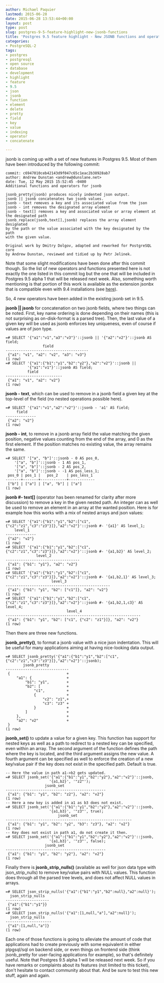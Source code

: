 ```yaml
---
author: Michael Paquier
lastmod: 2015-06-28
date: 2015-06-28 13:53:44+00:00
layout: post
type: post
slug: postgres-9-5-feature-highlight-new-jsonb-functions
title: 'Postgres 9.5 feature highlight - New JSONB functions and operators'
categories:
- PostgreSQL-2
tags:
- postgres
- postgresql
- open source
- database
- development
- highlight
- feature
- 9.5
- json
- jsonb
- function
- element
- delete
- pretty
- field
- key
- value
- indexing
- operator
- concatenate

---
```


jsonb is coming up with a set of new features in Postgres 9.5. Most of them
have been introduced by the following commit:

    commit: c6947010ceb42143d9f047c65c1eac2b38928ab7
    author: Andrew Dunstan <andrew@dunslane.net>
    date: Tue, 12 May 2015 15:52:45 -0400
    Additional functions and operators for jsonb

    jsonb_pretty(jsonb) produces nicely indented json output.
    jsonb || jsonb concatenates two jsonb values.
    jsonb - text removes a key and its associated value from the json
    jsonb - int removes the designated array element
    jsonb - text[] removes a key and associated value or array element at
    the designated path
    jsonb_replace(jsonb,text[],jsonb) replaces the array element designated
    by the path or the value associated with the key designated by the path
    with the given value.

    Original work by Dmitry Dolgov, adapted and reworked for PostgreSQL core
    by Andrew Dunstan, reviewed and tidied up by Petr Jelinek.

Note that some slight modifications have been done after this commit though.
So the list of new operators and functions presented here is not exactly the
one listed in this commit log but the one that will be included in Postgres
9.5 alpha 1 that will be released next week. Also, something worth mentioning
is that portion of this work is available as the extension jsonbx that is
compatible even with 9.4 installations (see
[here](https://github.com/erthalion/jsonbx)).

So, 4 new operators have been added in the existing jsonb set in 9.5.

**jsonb || jsonb** for concatenation on two jsonb fields, where two things
can be noted. First, key name ordering is done depending on their names (this
is not surprising as on-disk-format is a parsed tree). Then, the last value
of a given key will be used as jsonb enforces key uniqueness, even of course
if values are of json type.

    =# SELECT '{"a1":"v1","a3":"v3"}'::jsonb || '{"a2":"v2"}'::jsonb AS field;
                     field
    --------------------------------------
     {"a1": "v1", "a2": "v2", "a3": "v3"}
    (1 row)
    =# SELECT '{"a1":{"b1":"y1","b2":"y2"},"a2":"v2"}'::jsonb ||
              '{"a1":"v1"}'::jsonb AS field;
              field
    --------------------------
     {"a1": "v1", "a2": "v2"}
    (1 row)

**jsonb - text**, which can be used to remove in a jsonb field a given key
at the top-level of the field (no nested operations possible here).

    =# SELECT '{"a1":"v1","a2":"v2"}'::jsonb - 'a1' AS field;
         field
    --------------
     {"a2": "v2"}
    (1 row)

**jsonb - int**, to remove in a jsonb array field the value matching the given
position, negative values counting from the end of the array, and 0 as the first
element. If the position matches no existing value, the array remains the same.

    =# SELECT '["a", "b"]'::jsonb - 0 AS pos_0,
        '["a", "b"]'::jsonb - 1 AS pos_1,
        '["a", "b"]'::jsonb - 2 AS pos_2,
        '["a", "b"]'::jsonb - -1 AS pos_less_1;
     pos_0 | pos_1 |   pos_2    | pos_less_1
    -------+-------+------------+------------
     ["b"] | ["a"] | ["a", "b"] | ["a"]
    (1 row)

**jsonb #- text\[\]** (operator has been renamed for clarity after more
discussion) to remove a key in the given nested path. An integer can as
well be used to remove an element in an array at the wanted position.
Here is for example how this works with a mix of nested arrays and json
values:

    =# SELECT '{"a1":{"b1":"y1","b2":["c1", {"c2":"z1","c3":"z3"}]},"a2":"v2"}'::jsonb #- '{a1}' AS level_1;
        level_1
    --------------
     {"a2": "v2"}
    (1 row)
    =# SELECT '{"a1":{"b1":"y1","b2":["c1", {"c2":"z1","c3":"z3"}]},"a2":"v2"}'::jsonb #- '{a1,b2}' AS level_2;
                  level_2
    ----------------------------------
     {"a1": {"b1": "y1"}, "a2": "v2"}
    (1 row)
    =# SELECT '{"a1":{"b1":"y1","b2":["c1", {"c2":"z1","c3":"z3"}]},"a2":"v2"}'::jsonb #- '{a1,b2,1}' AS level_3;
                         level_3
    ------------------------------------------------
     {"a1": {"b1": "y1", "b2": ["c1"]}, "a2": "v2"}
    (1 row)
    =# SELECT '{"a1":{"b1":"y1","b2":["c1", {"c2":"z1","c3":"z3"}]},"a2":"v2"}'::jsonb #- '{a1,b2,1,c3}' AS level_4;
                                level_4
    --------------------------------------------------------------
     {"a1": {"b1": "y1", "b2": ["c1", {"c2": "z1"}]}, "a2": "v2"}
    (1 row)

Then there are three new functions.

**jsonb\_pretty()**, to format a jsonb value with a nice json indentation. This
will be useful for many applications aiming at having nice-looking data output.

    =# SELECT jsonb_pretty('{"a1":{"b1":"y1","b2":["c1", {"c2":"z1","c3":"z3"}]},"a2":"v2"}'::jsonb);
            jsonb_pretty
    -----------------------------
     {                          +
         "a1": {                +
             "b1": "y1",        +
             "b2": [            +
                 "c1",          +
                 {              +
                     "c2": "z1",+
                     "c3": "z3" +
                 }              +
             ]                  +
         },                     +
         "a2": "v2"             +
     }
    (1 row)

**jsonb\_set()** to update a value for a given key. This function has support
for nested keys as well as a path to redirect to a nested key can be specified,
even within an array. The second argument of the function defines the path
where the key is located, and the third argument assigns the new value. A
fourth argument can be specified as well to enforce the creation of a new
key/value pair if the key does not exist in the specified path. Default is
true.

    -- Here the value in path a1->b2 gets updated.
    =# SELECT jsonb_set('{"a1":{"b1":"y1","b2":"y2"},"a2":"v2"}'::jsonb,
                        '{a1,b2}', '"z2"');
                      jsonb_set
    ----------------------------------------------
     {"a1": {"b1": "y1", "b2": "z2"}, "a2": "v2"}
    (1 row)
    -- Here a new key is added in a1 as b3 does not exist.
    =# SELECT jsonb_set('{"a1":{"b1":"y1","b2":"y2"},"a2":"v2"}'::jsonb,
                        '{a1,b3}', '"z3"', true);
                            jsonb_set
    ----------------------------------------------------------
     {"a1": {"b1": "y1", "b2": "y2", "b3": "z3"}, "a2": "v2"}
    (1 row)
    -- Key does not exist in path a1, do not create it then.
    =# SELECT jsonb_set('{"a1":{"b1":"y1","b2":"y2"},"a2":"v2"}'::jsonb,
                        '{a1,b3}', '"z3"', false);
                      jsonb_set
    ----------------------------------------------
     {"a1": {"b1": "y1", "b2": "y2"}, "a2": "v2"}
    (1 row)

Finally there is **jsonb\_strip\_nulls()** (available as well for json data
type with json\_strip\_nulls) to remove key/value pairs with NULL values. This
function does through all the parsed tree levels, and does not affect NULL
values in arrays.

    =# SELECT json_strip_nulls('{"a1":{"b1":"y1","b2":null},"a2":null}');
      json_strip_nulls
    --------------------
     {"a1":{"b1":"y1"}}
    (1 row)
    =# SELECT json_strip_nulls('{"a1":[1,null,"a"],"a2":null}');
      json_strip_nulls
    ---------------------
     {"a1":[1,null,"a"]}
    (1 row)

Each one of those functions is going to alleviate the amount of code
that applications had to create previously with some equivalent in either
plpgsql/sql on backend side, or even things on frontend side (think
jsonb\_pretty for user-facing applications for example), so that's
definitely useful. Note that Postgres 9.5 alpha 1 will be released
next week. So if you have remarks or complaints about its features
(not limited to this ticket), don't hesitate to contact community about
that. And be sure to test this new stuff, again and again.
